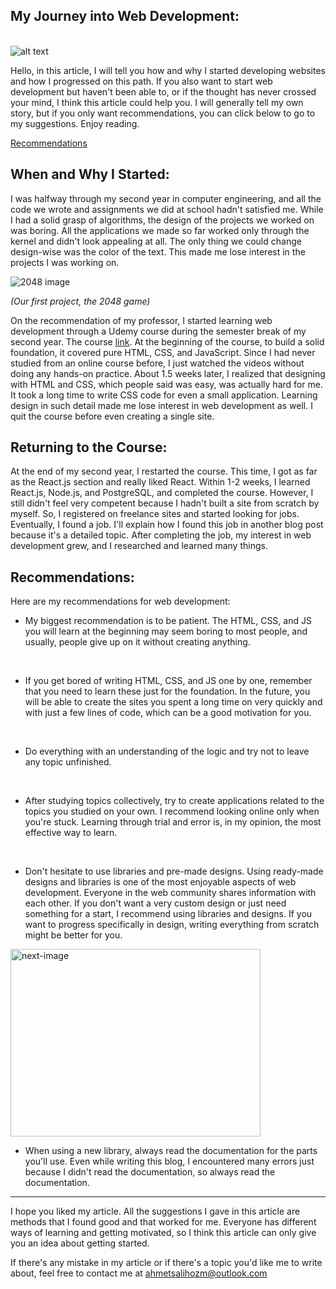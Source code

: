 ## My Journey into Web Development:

<br>
<img src="https://www.333.com.tr/wp-content/uploads/2019/12/ankara-web-tasarim-ucretleri.jpg" alt="alt text" />  
<br>

Hello, in this article, I will tell you how and why I started developing websites and how I progressed on this path. If you also want to start web development but haven't been able to, or if the thought has never crossed your mind, I think this article could help you. I will generally tell my own story, but if you only want recommendations, you can click below to go to my suggestions. Enjoy reading.

[Recommendations](#m1)

## When and Why I Started:

I was halfway through my second year in computer engineering, and all the code we wrote and assignments we did at school hadn't satisfied me. While I had a solid grasp of algorithms, the design of the projects we worked on was boring. All the applications we made so far worked only through the kernel and didn't look appealing at all. The only thing we could change design-wise was the color of the text. This made me lose interest in the projects I was working on.

<img src="./2048.png" alt="2048 image">  

*(Our first project, the 2048 game)*

On the recommendation of my professor, I started learning web development through a Udemy course during the semester break of my second year. The course [link](https://www.udemy.com/course/the-complete-web-developer-zero-to-mastery). At the beginning of the course, to build a solid foundation, it covered pure HTML, CSS, and JavaScript. Since I had never studied from an online course before, I just watched the videos without doing any hands-on practice. About 1.5 weeks later, I realized that designing with HTML and CSS, which people said was easy, was actually hard for me. It took a long time to write CSS code for even a small application. Learning design in such detail made me lose interest in web development as well. I quit the course before even creating a single site.

## Returning to the Course:

At the end of my second year, I restarted the course. This time, I got as far as the React.js section and really liked React. Within 1-2 weeks, I learned React.js, Node.js, and PostgreSQL, and completed the course. However, I still didn't feel very competent because I hadn't built a site from scratch by myself. So, I registered on freelance sites and started looking for jobs. Eventually, I found a job. I'll explain how I found this job in another blog post because it's a detailed topic. After completing the job, my interest in web development grew, and I researched and learned many things.

<div id="m1"></div>

## Recommendations:

Here are my recommendations for web development:


* My biggest recommendation is to be patient. The HTML, CSS, and JS you will learn at the beginning may seem boring to most people, and usually, people give up on it without creating anything.

<br>

* If you get bored of writing HTML, CSS, and JS one by one, remember that you need to learn these just for the foundation. In the future, you will be able to create the sites you spent a long time on very quickly and with just a few lines of code, which can be a good motivation for you.

<br>

* Do everything with an understanding of the logic and try not to leave any topic unfinished.

<br>

* After studying topics collectively, try to create applications related to the topics you studied on your own. I recommend looking online only when you're stuck. Learning through trial and error is, in my opinion, the most effective way to learn.

<br>

* Don't hesitate to use libraries and pre-made designs. Using ready-made designs and libraries is one of the most enjoyable aspects of web development. Everyone in the web community shares information with each other. If you don't want a very custom design or just need something for a start, I recommend using libraries and designs. If you want to progress specifically in design, writing everything from scratch might be better for you.

<img src="./next.jpg" alt="next-image" width="400" height="300"/>

* When using a new library, always read the documentation for the parts you'll use. Even while writing this blog, I encountered many errors just because I didn't read the documentation, so always read the documentation.

---

I hope you liked my article. All the suggestions I gave in this article are methods that I found good and that worked for me. Everyone has different ways of learning and getting motivated, so I think this article can only give you an idea about getting started.

If there's any mistake in my article or if there's a topic you'd like me to write about, feel free to contact me at <ahmetsalihozm@outlook.com>





